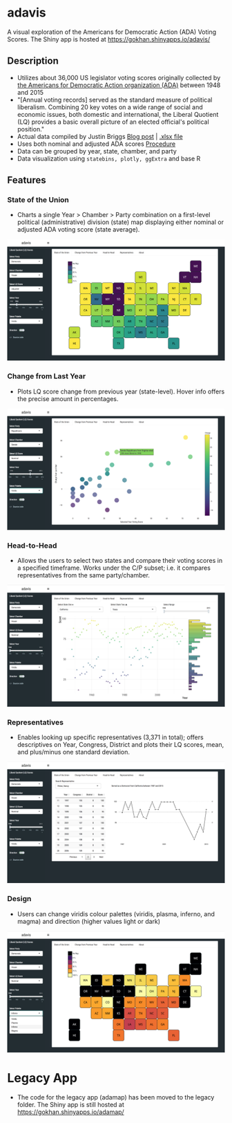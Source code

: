 # adavis
A visual exploration of the Americans for Democratic Action (ADA) Voting Scores. The Shiny app is hosted at https://gokhan.shinyapps.io/adavis/

## Description
* Utilizes about 36,000 US legislator voting scores originally collected by [the Americans for Democratic Action organization (ADA)](adaction.org) between 1948 and 2015
* "[Annual voting records] served as the standard measure of political liberalism. Combining 20 key votes on a wide range of social and economic issues, both domestic and international, the Liberal Quotient (LQ) provides a basic overall picture of an elected official's political position."
* Actual data compiled by Justin Briggs [Blog post](http://trialstravails.blogspot.co.uk/2017/01/adjusted-ada-scores-from-1947-2015.html) | [.xlsx file](http://bit.ly/2j1TXfE)
* Uses both nominal and adjusted ADA scores [Procedure](http://timgroseclose.com/adjusted-interest-group-scores/)
* Data can be grouped by year, state, chamber, and party
* Data visualization using ```statebins, plotly, ggExtra``` and base R

## Features

### State of the Union
* Charts a single Year > Chamber > Party combination on a first-level political (administrative) division (state) map displaying either nominal or adjusted ADA voting score (state average).

![](/img/statebins.png)

### Change from Last Year
* Plots LQ score change from previous year (state-level). Hover info offers the precise amount in percentages.

![](/img/plotly.png)

### Head-to-Head
* Allows the users to select two states and compare their voting scores in a specified timeframe. Works under the C/P subset; i.e. it compares representatives from the same party/chamber.

![](/img/marginal.png)

### Representatives
* Enables looking up specific representatives (3,371 in total); offers descriptives on Year, Congress, District and plots their LQ scores, mean, and plus/minus one standard deviation.

![](/img/pelosi.png)

### Design
* Users can change viridis colour palettes (viridis, plasma, inferno, and magma) and direction (higher values light or dark)

![](/img/plasma.png)

# Legacy App
* The code for the legacy app (adamap) has been moved to the legacy folder. The Shiny app is still hosted at https://gokhan.shinyapps.io/adamap/
